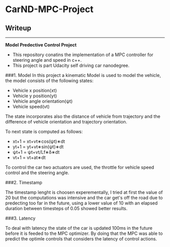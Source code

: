 # **CarND-MPC-Project** 

## Writeup
---

**Model Predective Control Project**
* This repository conatins the implementation of a MPC controller for steering angle and speed in c++.
* This project is part Udacity self driving car nanodegree.

###1. Model
In this project a kinematic Model is used to model the vehicle, the model consists of the following states:

* Vehicle x position(xt)
* Vehicle y position(yt)
* Vehicle angle orientation(ψ​t)
* Vehicle speed(vt)

The state incorporates also the distance of vehicle from trajectory and the difference of vehicle orientation and trajectory orientation.

To next state is computed as follows:
* x​t+1​​ = x​t​​+v​t​​∗cos(ψ​t​​)∗dt
* y​t+1​​ = y​t​​+v​t​​∗sin(ψ​t​​)∗dt
* ψ​t+1 ​​= ψ​t​​+​vt/L​f​​​​​​​​∗δ∗dt
* v​t+1 ​​= v​t​​+a​t​​∗dt

To control the car two actuators are used, the throttle for vehicle speed control and the steering angle.

###2. Timestamp

The timestamp lenght is choosen experementally, I tried at first the value of 20 but the computations was intensive and the car get's off the road due to predecting too far in the future, using a lower value of 10 with an elapsed duration between timesteps of 0.05 showed better results.

###3. Latency

To deal with latency the state of the car is updated 100ms in the future before it is feeded to the MPC optimizer.
By doing that the MPC was able to predict the optimle controls that considers the latency of control actions.



